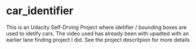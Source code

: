 # car_identifier

This is an Udacity Self-Drving Project where idetifier / bounding boxes are used to idetify cars. The video used has already been with upadted with an earlier lane finding project I did. See the project descritpion for more details 
